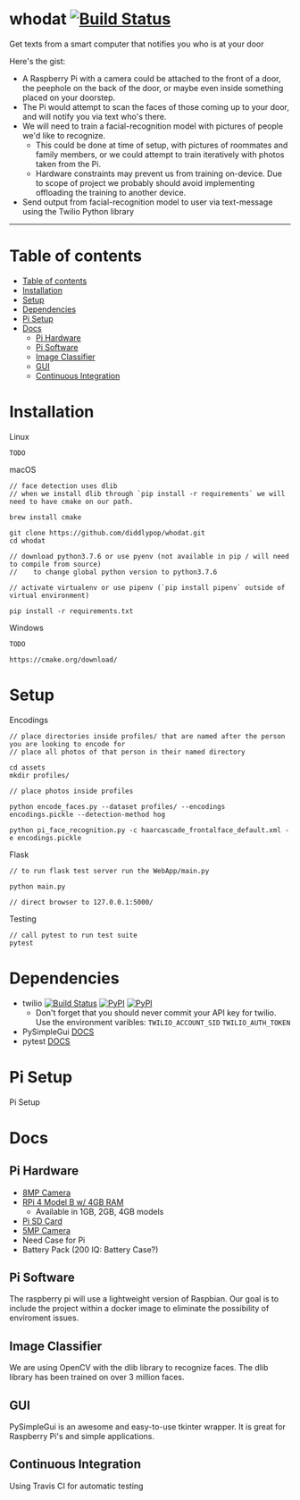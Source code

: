 # whodat [![Build Status](https://travis-ci.com/diddlyPop/whodat.svg?branch=master)](https://travis-ci.com/diddlyPop/whodat)
Get texts from a smart computer that notifies you who is at your door

Here's the gist: 
- A Raspberry Pi with a camera could be attached to the front of a door, the peephole on the back of the door, or maybe even inside something placed on your doorstep. 
- The Pi would attempt to scan the faces of those coming up to your door, and will notify you via text who's there. 
- We will need to train a facial-recognition model with pictures of people we'd like to recognize. 
  - This could be done at time of setup, with pictures of roommates and family members, or we could attempt to train iteratively with photos taken from the Pi. 
  - Hardware constraints may prevent us from training on-device. Due to scope of project we probably should avoid implementing  offloading the training to another device. 
- Send output from facial-recognition model to user via text-message using the Twilio Python library

<hr>


Table of contents
=================
<!--ts-->
   * [Table of contents](#table-of-contents)
   * [Installation](#installation)
   * [Setup](#setup)
   * [Dependencies](#dependencies)
   * [Pi Setup](#pi-setup)
   * [Docs](#docs)
      * [Pi Hardware](#pi-hardware)
      * [Pi Software](#pi-software)
      * [Image Classifier](#image-classifier)
      * [GUI](#gui)
      * [Continuous Integration](#continuous-integration)
<!--te-->


Installation
============
Linux 
```
TODO
```

macOS 
```
// face detection uses dlib 
// when we install dlib through `pip install -r requirements` we will need to have cmake on our path.

brew install cmake

git clone https://github.com/diddlypop/whodat.git
cd whodat

// download python3.7.6 or use pyenv (not available in pip / will need to compile from source)
//    to change global python version to python3.7.6

// activate virtualenv or use pipenv (`pip install pipenv` outside of virtual environment)

pip install -r requirements.txt
```

Windows
```
TODO

https://cmake.org/download/
```

Setup
============

Encodings
```
// place directories inside profiles/ that are named after the person you are looking to encode for
// place all photos of that person in their named directory

cd assets
mkdir profiles/

// place photos inside profiles

python encode_faces.py --dataset profiles/ --encodings encodings.pickle --detection-method hog

python pi_face_recognition.py -c haarcascade_frontalface_default.xml -e encodings.pickle
```

Flask
```
// to run flask test server run the WebApp/main.py

python main.py

// direct browser to 127.0.0.1:5000/
```

Testing
```
// call pytest to run test suite
pytest
```
Dependencies
============
* twilio [![Build Status](https://secure.travis-ci.org/twilio/twilio-python.png?branch=master)](https://travis-ci.org/twilio/twilio-python)
[![PyPI](https://img.shields.io/pypi/v/twilio.svg)](https://pypi.python.org/pypi/twilio)
[![PyPI](https://img.shields.io/pypi/pyversions/twilio.svg)](https://pypi.python.org/pypi/twilio)
  * Don't forget that you should never commit your API key for twilio. Use the environment varibles:
  `TWILIO_ACCOUNT_SID`
  `TWILIO_AUTH_TOKEN` 
* PySimpleGui [DOCS](https://pysimplegui.readthedocs.io/en/latest/)
* pytest [DOCS](https://pysimplegui.readthedocs.io/en/latest/)


Pi Setup
============
Pi Setup


Docs
============

Pi Hardware
------------
* [8MP Camera](https://www.amazon.com/Raspberry-Pi-Camera-Module-Megapixel/dp/B01ER2SKFS/ref=pd_sbs_60_t_2/131-0042561-3464047?_encoding=UTF8&pd_rd_i=B01ER2SKFS&pd_rd_r=d1922854-798c-4384-bfbb-ddb0f430979c&pd_rd_w=qAEG5&pd_rd_wg=NsYnu&pf_rd_p=5cfcfe89-300f-47d2-b1ad-a4e27203a02a&pf_rd_r=D13ERXMAK8XTRGEYWXS9&refRID=D13ERXMAK8XTRGEYWXS9&th=1)
* [RPi 4 Model B w/ 4GB RAM](https://www.microcenter.com/product/609038/4--model-b-4gb?src=raspberrypi)
  * Available in 1GB, 2GB, 4GB models
* [Pi SD Card](https://www.amazon.com/SanDisk-Ultra-microSDXC-Memory-Adapter/dp/B073JWXGNT/ref=sr_1_4?gclid=Cj0KCQiAyKrxBRDHARIsAKCzn8yOXbrsNP7zloY9gPx6NpudKe4LeQq666Z9RY8GpSEyjtg50SnVzZkaAjFWEALw_wcB&hvadid=329334403855&hvdev=c&hvlocphy=9031586&hvnetw=g&hvqmt=b&hvrand=3206827577863193800&hvtargid=kwd-295528487740&hydadcr=920_1012420322&keywords=sd+micro+sd+card&qid=1579902174&sr=8-4)
* [5MP Camera](https://www.amazon.com/Raspberry-Camera-Module-Megapixels-Sensor/dp/B07L82XBNM/ref=asc_df_B07L82XBNM/?tag=hyprod-20&linkCode=df0&hvadid=343234125040&hvpos=1o1&hvnetw=g&hvrand=15056261039921602735&hvpone=&hvptwo=&hvqmt=&hvdev=c&hvdvcmdl=&hvlocint=&hvlocphy=9031588&hvtargid=pla-717544328579&psc=1&tag=&ref=&adgrpid=68968886317&hvpone=&hvptwo=&hvadid=343234125040&hvpos=1o1&hvnetw=g&hvrand=15056261039921602735&hvqmt=&hvdev=c&hvdvcmdl=&hvlocint=&hvlocphy=9031588&hvtargid=pla-717544328579)
* Need Case for Pi
* Battery Pack (200 IQ: Battery Case?)

Pi Software
------------
The raspberry pi will use a lightweight version of Raspbian. Our goal is to include the project within a docker image to eliminate the possibility of enviroment issues.

Image Classifier
------------
We are using OpenCV with the dlib library to recognize faces. The dlib library has been trained on over 3 million faces.

GUI
------------
PySimpleGui is an awesome and easy-to-use tkinter wrapper. It is great for Raspberry Pi's and simple applications.

Continuous Integration
------------
Using Travis CI for automatic testing
